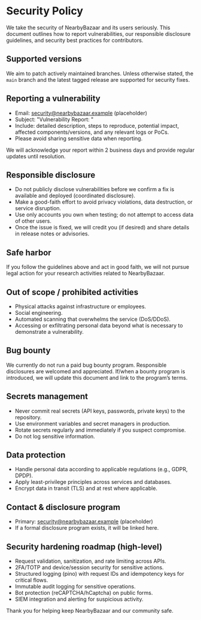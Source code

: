 # Security Policy

We take the security of NearbyBazaar and its users seriously. This document outlines how to report vulnerabilities, our responsible disclosure guidelines, and security best practices for contributors.

## Supported versions

We aim to patch actively maintained branches. Unless otherwise stated, the `main` branch and the latest tagged release are supported for security fixes.

## Reporting a vulnerability

- Email: security@nearbybazaar.example (placeholder)
- Subject: "Vulnerability Report: <short summary>"
- Include: detailed description, steps to reproduce, potential impact, affected components/versions, and any relevant logs or PoCs.
- Please avoid sharing sensitive data when reporting.

We will acknowledge your report within 2 business days and provide regular updates until resolution.

## Responsible disclosure

- Do not publicly disclose vulnerabilities before we confirm a fix is available and deployed (coordinated disclosure).
- Make a good-faith effort to avoid privacy violations, data destruction, or service disruption.
- Use only accounts you own when testing; do not attempt to access data of other users.
- Once the issue is fixed, we will credit you (if desired) and share details in release notes or advisories.

## Safe harbor

If you follow the guidelines above and act in good faith, we will not pursue legal action for your research activities related to NearbyBazaar.

## Out of scope / prohibited activities

- Physical attacks against infrastructure or employees.
- Social engineering.
- Automated scanning that overwhelms the service (DoS/DDoS).
- Accessing or exfiltrating personal data beyond what is necessary to demonstrate a vulnerability.

## Bug bounty

We currently do not run a paid bug bounty program. Responsible disclosures are welcomed and appreciated. If/when a bounty program is introduced, we will update this document and link to the program’s terms.

## Secrets management

- Never commit real secrets (API keys, passwords, private keys) to the repository.
- Use environment variables and secret managers in production.
- Rotate secrets regularly and immediately if you suspect compromise.
- Do not log sensitive information.

## Data protection

- Handle personal data according to applicable regulations (e.g., GDPR, DPDP).
- Apply least-privilege principles across services and databases.
- Encrypt data in transit (TLS) and at rest where applicable.

## Contact & disclosure program

- Primary: security@nearbybazaar.example (placeholder)
- If a formal disclosure program exists, it will be linked here.

## Security hardening roadmap (high-level)

- Request validation, sanitization, and rate limiting across APIs.
- 2FA/TOTP and device/session security for sensitive actions.
- Structured logging (pino) with request IDs and idempotency keys for critical flows.
- Immutable audit logging for sensitive operations.
- Bot protection (reCAPTCHA/hCaptcha) on public forms.
- SIEM integration and alerting for suspicious activity.

Thank you for helping keep NearbyBazaar and our community safe.
